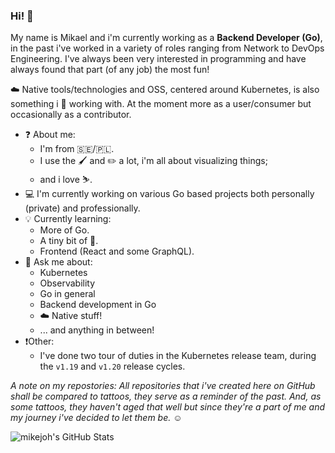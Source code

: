 ### Hi! :wave: 

My name is Mikael and i'm currently working as a **Backend Developer (Go)**, in the past i've worked in a variety of roles ranging from Network to DevOps Engineering. I've always been very interested in programming and have always found that part (of any job) the most fun!

:cloud: Native tools/technologies and OSS, centered around Kubernetes, is also something i :blue_heart: working with. At the moment more as a user/consumer but occasionally as a contributor.

 - :question: About me:
   - I'm from :sweden:/:poland:.
   - I use the :paintbrush: and :pencil2: a lot, i'm all about visualizing things;
   - and i love :skier:.
 - :computer: I'm currently working on various Go based projects both personally (private) and professionally.
 - :bulb: Currently learning:
   - More of Go.
   - A tiny bit of :crab:.
   - Frontend (React and some GraphQL).
 - 💬 Ask me about:
   - Kubernetes
   - Observability
   - Go in general
   - Backend development in Go
   - :cloud: Native stuff!
   - ... and anything in between!
 - ❗Other:
   - I've done two tour of duties in the Kubernetes release team, during the `v1.19` and `v1.20` release cycles.

_A note on my repostories: All repositories that i've created here on GitHub shall be compared to tattoos, they serve as a reminder of the past. And, as some tattoos, they haven't aged that well but since they're a part of me and my journey i've decided to let them be. :relaxed:_ 

![mikejoh's GitHub Stats](https://github.com/mikejoh/github-stats/blob/master/generated/overview.svg)
